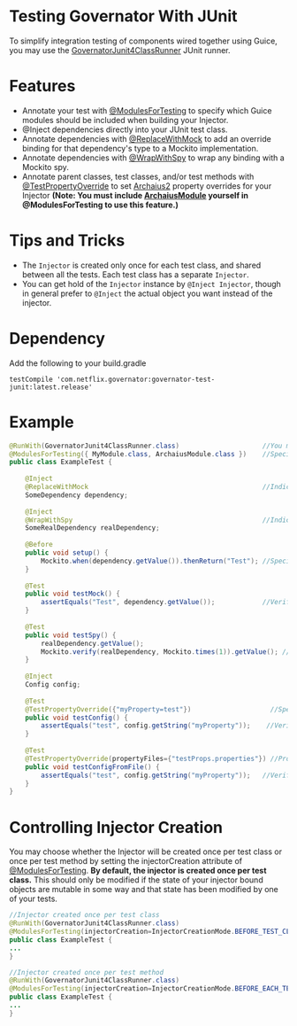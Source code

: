 # Testing Governator With JUnit
To simplify integration testing of components wired together using Guice, you may use the [GovernatorJunit4ClassRunner](https://github.com/Netflix/governator/blob/master/governator-test/src/main/java/com/netflix/governator/guice/test/junit4/GovernatorJunit4ClassRunner.java) JUnit runner. 

# Features
* Annotate your test with [@ModulesForTesting](https://github.com/Netflix/governator/blob/master/governator-test/src/main/java/com/netflix/governator/guice/test/ModulesForTesting.java) to specify which Guice modules should be included when building your Injector.
* @Inject dependencies directly into your JUnit test class.
* Annotate dependencies with [@ReplaceWithMock](https://github.com/Netflix/governator/blob/master/governator-test/src/main/java/com/netflix/governator/guice/test/ReplaceWithMock.java) to add an override binding for that dependency's type to a Mockito implementation. 
* Annotate dependencies with [@WrapWithSpy](https://github.com/Netflix/governator/blob/master/governator-test/src/main/java/com/netflix/governator/guice/test/WrapWithSpy.java) to wrap any binding with a Mockito spy.
* Annotate parent classes, test classes, and/or test methods with [@TestPropertyOverride](https://github.com/Netflix/archaius/blob/2.x/archaius2-test/src/main/java/com/netflix/archaius/test/TestPropertyOverride.java) to set [Archaius2](https://github.com/Netflix/archaius/tree/2.x) property overrides for your Injector **(Note: You must include [ArchaiusModule](https://github.com/Netflix/archaius/blob/2.x/archaius2-guice/src/main/java/com/netflix/archaius/guice/ArchaiusModule.java) yourself in @ModulesForTesting to use this feature.)**

# Tips and Tricks
* The `Injector` is created only once for each test class, and shared between all the tests. Each test class has a separate `Injector`.
* You can get hold of the `Injector` instance by `@Inject Injector`, though in general prefer to `@Inject` the actual object you want instead of the injector.

# Dependency
Add the following to your build.gradle
```
testCompile 'com.netflix.governator:governator-test-junit:latest.release'
```

# Example
```java
@RunWith(GovernatorJunit4ClassRunner.class)                     //You must use the Runner for these features to work
@ModulesForTesting({ MyModule.class, ArchaiusModule.class })    //Specify any Modules you wish to include in your test
public class ExampleTest {
    
    @Inject
    @ReplaceWithMock                                            //Indicate that you wish this dependency to be Mocked
    SomeDependency dependency;  
    
    @Inject
    @WrapWithSpy                                                //Indicate that you wish to wrap this dependency with a Spy
    SomeRealDependency realDependency;                      
    
    @Before
    public void setup() {
        Mockito.when(dependency.getValue()).thenReturn("Test"); //Specify desired behavior for your Mock
    }
    
    @Test
    public void testMock() {
        assertEquals("Test", dependency.getValue());            //Verify behavior of your Mock
    }
    
    @Test
    public void testSpy() {
        realDependency.getValue();
        Mockito.verify(realDependency, Mockito.times(1)).getValue(); //Verify that this object was interacted with exactly once
    }
    
    @Inject
    Config config;
    
    @Test
    @TestPropertyOverride({"myProperty=test"})                    //Specify property values you wish to be set
    public void testConfig() {
        assertEquals("test", config.getString("myProperty"));    //Verify that your property was set as expected
    }
    
    @Test
    @TestPropertyOverride(propertyFiles={"testProps.properties"}) //Properties may also be loaded from a file
    public void testConfigFromFile() {
        assertEquals("test", config.getString("myProperty"));   //Verify that your property was set as expected
    }
}
```

# Controlling Injector Creation
You may choose whether the Injector will be created once per test class or once per test method by setting the injectorCreation attribute of [@ModulesForTesting](https://github.com/Netflix/governator/blob/master/governator-test/src/main/java/com/netflix/governator/guice/test/ModulesForTesting.java). **By default, the injector is created once per test class.** This should only be modified if the state of your injector bound objects are mutable in some way and that state has been modified by one of your tests.
```java
//Injector created once per test class
@RunWith(GovernatorJunit4ClassRunner.class)
@ModulesForTesting(injectorCreation=InjectorCreationMode.BEFORE_TEST_CLASS)  
public class ExampleTest {
...
}
```
```java
//Injector created once per test method
@RunWith(GovernatorJunit4ClassRunner.class)
@ModulesForTesting(injectorCreation=InjectorCreationMode.BEFORE_EACH_TEST_METHOD)  
public class ExampleTest {
...
}
```
